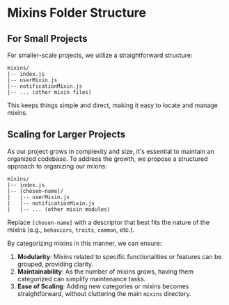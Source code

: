 # Mixins Folder Structure

## For Small Projects

For smaller-scale projects, we utilize a straightforward structure:

```
mixins/
|-- index.js
|-- userMixin.js
|-- notificationMixin.js
|-- ... (other mixin files)
```

This keeps things simple and direct, making it easy to locate and manage mixins.

## Scaling for Larger Projects

As our project grows in complexity and size, it's essential to maintain an organized codebase. To address the growth, we propose a structured approach to organizing our mixins:

```
mixins/
|-- index.js
|-- [chosen-name]/
|   |-- userMixin.js
|   |-- notificationMixin.js
|   |-- ... (other mixin modules)
```

Replace `[chosen-name]` with a descriptor that best fits the nature of the mixins (e.g., `behaviors`, `traits`, `common`, etc.).

By categorizing mixins in this manner, we can ensure:

1. **Modularity**: Mixins related to specific functionalities or features can be grouped, providing clarity.
2. **Maintainability**: As the number of mixins grows, having them categorized can simplify maintenance tasks.
3. **Ease of Scaling**: Adding new categories or mixins becomes straightforward, without cluttering the main `mixins` directory.
